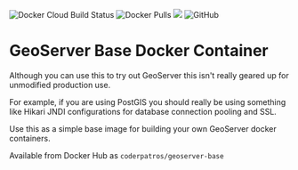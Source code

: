 ![Docker Cloud Build Status](https://img.shields.io/docker/cloud/build/coderpatros/geoserver-base)
![Docker Pulls](https://img.shields.io/docker/pulls/coderpatros/geoserver-base.svg)
[![](https://images.microbadger.com/badges/image/coderpatros/geoserver-base.svg)](https://microbadger.com/images/coderpatros/geoserver-base "Get your own image badge on microbadger.com")
![GitHub](https://img.shields.io/github/license/patros/docker-geoserver-base)

# GeoServer Base Docker Container

Although you can use this to try out GeoServer this isn't really geared up for
unmodified production use.

For example, if you are using PostGIS you should really be using something
like Hikari JNDI configurations for database connection pooling and SSL.

Use this as a simple base image for building your own GeoServer docker
containers.

Available from Docker Hub as `coderpatros/geoserver-base`
